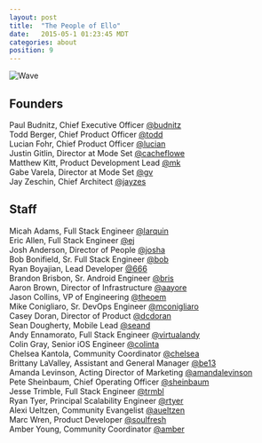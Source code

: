 ```yaml
---
layout: post
title:  "The People of Ello"
date:   2015-05-1 01:23:45 MDT
categories: about
position: 9
---
```

![Wave](http://i.imgur.com/nvHsjfQ.png)<br>

## Founders

Paul Budnitz, Chief Executive Officer [@budnitz](https://ello.co/budnitz)  
Todd Berger, Chief Product Officer [@todd](https://ello.co/todd)  
Lucian Fohr, Chief Product Officer [@lucian](https://ello.co/lucian)  
Justin Gitlin, Director at Mode Set [@cacheflowe](https://ello.co/cacheflowe)  
Matthew Kitt, Product Development Lead [@mk](https://ello.co/mk)  
Gabe Varela, Director at Mode Set [@gv](https://ello.co/gv)  
Jay Zeschin, Chief Architect [@jayzes](https://ello.co/jayzes)  

## Staff

Micah Adams, Full Stack Engineer [@larquin](https://ello.co/larquin)  
Eric Allen, Full Stack Engineer [@ej](https://ello.co/ej)  
Josh Anderson, Director of People [@josha](https://ello.co/josha)  
Bob Bonifield, Sr. Full Stack Engineer [@bob](https://ello.co/bob)  
Ryan Boyajian, Lead Developer [@666](https://ello.co/666)  
Brandon Brisbon, Sr. Android Engineer [@bris](https://ello.co/bris)  
Aaron Brown, Director of Infrastructure [@aayore](https://ello.co/aayore)  
Jason Collins, VP of Engineering [@theoem](https://ello.co/theoem)  
Mike Conigliaro, Sr. DevOps Engineer [@mconigliaro](https://ello.co/mconigliaro)  
Casey Doran, Director of Product [@dcdoran](https://ello.co/dcdoran)  
Sean Dougherty, Mobile Lead [@seand](https://ello.co/seand)  
Andy Ennamorato, Full Stack Engineer [@virtualandy](https://ello.co/virtualandy)  
Colin Gray, Senior iOS Engineer [@colinta](https://ello.co/colinta)  
Chelsea Kantola, Community Coordinator [@chelsea](https://ello.co/chelsea)  
Brittany LaValley, Assistant and General Manager [@be13](https://ello.co/be13)  
Amanda Levinson, Acting Director of Marketing [@amandalevinson](https://ello.co/amandalevinson)  
Pete Sheinbaum, Chief Operating Officer [@sheinbaum](https://ello.co/sheinbaum)  
Jesse Trimble, Full Stack Engineer [@trmbl](https://ello.co/trmbl)  
Ryan Tyer, Principal Scalability Engineer [@rtyer](https://ello.co/rtyer)  
Alexi Ueltzen, Community Evangelist [@aueltzen](https://ello.co/aueltzen)  
Marc Wren, Product Developer [@soulfresh](https://ello.co/soulfresh)  
Amber Young, Community Coordinator [@amber](https://ello.co/amber)
